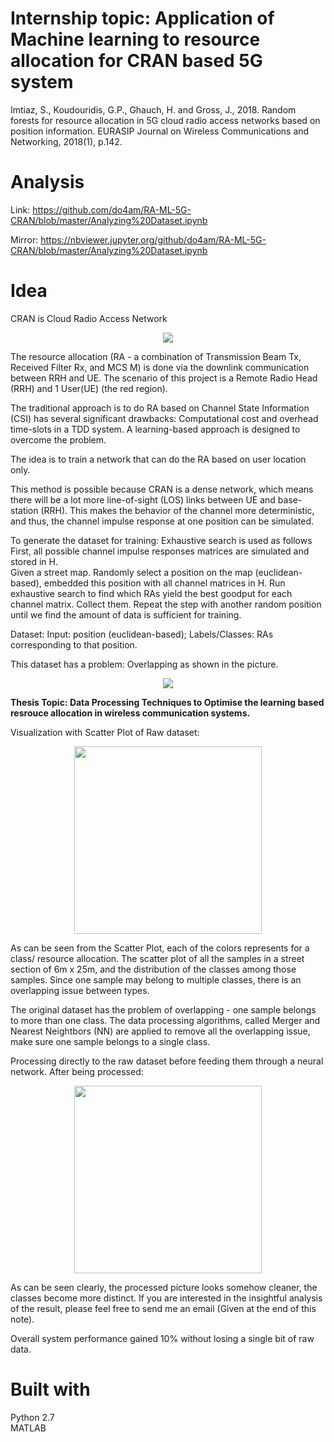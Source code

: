 # Internship topic: Application of Machine learning to resource allocation for CRAN based 5G system
Imtiaz, S., Koudouridis, G.P., Ghauch, H. and Gross, J., 2018. Random forests for resource allocation in 5G cloud radio access networks based on position information. EURASIP Journal on Wireless Communications and Networking, 2018(1), p.142.

# Analysis
Link: 
https://github.com/do4am/RA-ML-5G-CRAN/blob/master/Analyzing%20Dataset.ipynb

Mirror:
https://nbviewer.jupyter.org/github/do4am/RA-ML-5G-CRAN/blob/master/Analyzing%20Dataset.ipynb

# Idea
CRAN is Cloud Radio Access Network
<p align="center">
  <img src="https://user-images.githubusercontent.com/15823161/52285347-73571280-2966-11e9-94d8-fec46d2230a7.png">
</p>
The resource allocation (RA - a combination of Transmission Beam Tx, Received Filter Rx, and MCS M) is done via the downlink communication between RRH and UE. The scenario of this project is a Remote Radio Head (RRH) and 1 User(UE) (the red region). <br />

The traditional approach is to do RA based on Channel State Information (CSI) has several significant drawbacks: Computational cost and overhead time-slots in a TDD system. A learning-based approach is designed to overcome the problem. <br />

The idea is to train a network that can do the RA based on user location only. <br />

This method is possible because CRAN is a dense network, which means there will be a lot more line-of-sight (LOS) links between UE and base-station (RRH). This makes the behavior of the channel more deterministic, and thus, the channel impulse response at one position can be simulated. <br />

To generate the dataset for training: Exhaustive search is used as follows <br />
First, all possible channel impulse responses matrices are simulated and stored in H. <br />
Given a street map. Randomly select a position on the map (euclidean-based), embedded this position with all channel matrices in H. Run exhaustive search to find which RAs yield the best goodput for each channel matrix. Collect them. Repeat the step with another random position until we find the amount of data is sufficient for training. <br />

Dataset: Input: position (euclidean-based); Labels/Classes: RAs corresponding to that position. <br />

This dataset has a problem: Overlapping as shown in the picture.
<p align="center">
  <img src="https://user-images.githubusercontent.com/15823161/52287627-d21e8b00-296a-11e9-9e8b-52aa4f4cb889.png">
</p>

__Thesis Topic: Data Processing Techniques to Optimise the learning based resrouce allocation in wireless communication systems.__

Visualization with Scatter Plot of Raw dataset:
<p align="center">
  <img src="https://user-images.githubusercontent.com/15823161/59569712-b43a0300-908d-11e9-83ae-09a3b7f6267d.jpg" width="300" > 
</p>
As can be seen from the Scatter Plot, each of the colors represents for a class/ resource allocation. The scatter plot of all the samples in a street section of 6m x 25m, and the distribution of the classes among those samples. Since one sample may belong to multiple classes, there is an overlapping issue between types. <br />

The original dataset has the problem of overlapping - one sample belongs to more than one class. The data processing algorithms, called Merger and Nearest Neightbors (NN) are applied to remove all the overlapping issue, make sure one sample belongs to a single class.

Processing directly to the raw dataset before feeding them through a neural network.
After being processed:
<p align="center">
  <img src="https://user-images.githubusercontent.com/15823161/59569723-d6cc1c00-908d-11e9-9e8a-7a9478101cb6.jpg" width="300"> 
</p>

As can be seen clearly, the processed picture looks somehow cleaner, the classes become more distinct. If you are interested in the insightful analysis of the result, please feel free to send me an email (Given at the end of this note).

Overall system performance gained 10% without losing a single bit of raw data. 

# Built with 
Python 2.7 <br />
MATLAB

